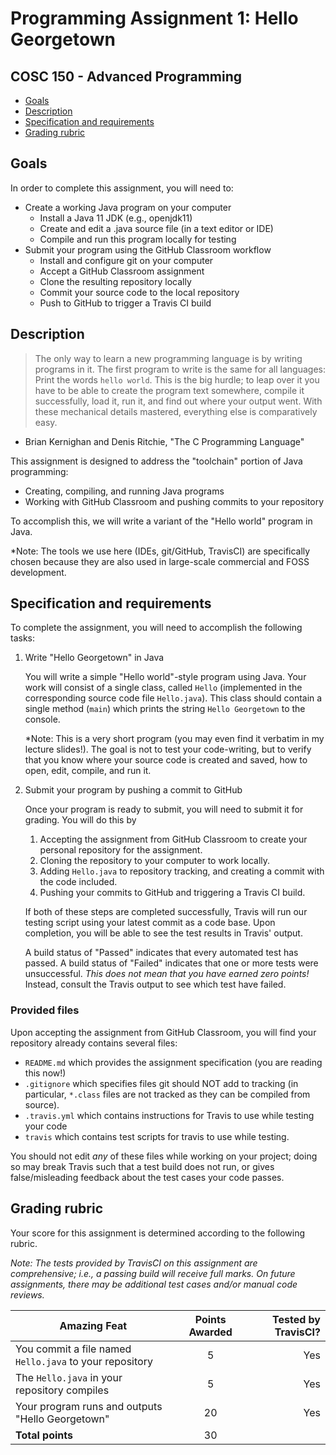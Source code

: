 # Programming Assignment 1: Hello Georgetown
## COSC 150 - Advanced Programming

- [Goals](#goals)
- [Description](#description)
- [Specification and requirements](#specification-and-requirements)
- [Grading rubric](#grading-rubric)

## Goals

In order to complete this assignment, you will need to:
- Create a working Java program on your computer
   - Install a Java 11 JDK (e.g., openjdk11)
   - Create and edit a .java source file (in a text editor or IDE)
   - Compile and run this program locally for testing
- Submit your program using the GitHub Classroom workflow
   - Install and configure git on your computer
   - Accept a GitHub Classroom assignment
   - Clone the resulting repository locally
   - Commit your source code to the local repository
   - Push to GitHub to trigger a Travis CI build

## Description

> The only way to learn a new programming language is by writing programs in it.
 The first program to write is the same for all languages: 
 Print the words `hello world`. 
 This is the big hurdle; 
 to leap over it you have to be able to create the program text somewhere, compile it successfully, load it, run it, and find out where your output went. 
 With these mechanical details mastered, everything else is comparatively easy.
- Brian Kernighan and Denis Ritchie, "The C Programming Language"

This assignment is designed to address the "toolchain" portion of Java programming:
- Creating, compiling, and running Java programs
- Working with GitHub Classroom and pushing commits to your repository

To accomplish this, we will write a variant of the "Hello world" program in Java.


*Note: The tools we use here (IDEs, git/GitHub, TravisCI) are specifically chosen because they are also used in large-scale commercial and FOSS development.

## Specification and requirements

To complete the assignment, you will need to accomplish the following tasks:

1. Write "Hello Georgetown" in Java

   You will write a simple "Hello world"-style program using Java. 
   Your work will consist of a single class, called `Hello` (implemented in the corresponding source code file `Hello.java`).
   This class should contain a single method (`main`) which prints the string `Hello Georgetown` to the console.
   
   *Note: This is a very short program (you may even find it verbatim in my lecture slides!). The goal is not to test your code-writing, but to verify that you know where your source code is created and saved, how to open, edit, compile, and run it.

2. Submit your program by pushing a commit to GitHub

   Once your program is ready to submit, you will need to submit it for grading.
   You will do this by
   1. Accepting the assignment from GitHub Classroom to create your personal repository for the assignment.
   2. Cloning the repository to your computer to work locally.
   3. Adding `Hello.java` to repository tracking, and creating a commit with the code included.
   4. Pushing your commits to GitHub and triggering a Travis CI build.

   If both of these steps are completed successfully, Travis will run our testing script using your latest commit as a code base.
   Upon completion, you will be able to see the test results in Travis' output.
   
   A build status of "Passed" indicates that every automated test has passed. 
   A build status of "Failed" indicates that one or more tests were unsuccessful.
   *This does not mean that you have earned zero points!*
   Instead, consult the Travis output to see which test have failed.

### Provided files

Upon accepting the assignment from GitHub Classroom, you will find your repository already contains several files:
- `README.md` which provides the assignment specification (you are reading this now!)
- `.gitignore` which specifies files git should NOT add to tracking (in particular, `*.class` files are not tracked as they can be compiled from source).
- `.travis.yml` which contains instructions for Travis to use while testing your code
- `travis` which contains test scripts for travis to use while testing.

You should not edit *any* of these files while working on your project; 
doing so may break Travis such that a test build does not run, or gives false/misleading feedback about the test cases your code passes.

## Grading rubric

Your score for this assignment is determined according to the following rubric.

*Note: The tests provided by TravisCI on this assignment are comprehensive; i.e., a passing build will receive full marks. On future assignments, there may be additional test cases and/or manual code reviews.*

Amazing Feat | Points Awarded | Tested by TravisCI?
---          | :---:          | ---:
You commit a file named `Hello.java` to your repository | 5  | Yes
The `Hello.java` in your repository compiles            | 5  | Yes
Your program runs and outputs "Hello Georgetown"        | 20 | Yes
**Total points**                                        | 30 |
